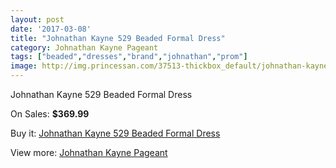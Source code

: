 ```yaml
---
layout: post
date: '2017-03-08'
title: "Johnathan Kayne 529 Beaded Formal Dress"
category: Johnathan Kayne Pageant
tags: ["beaded","dresses","brand","johnathan","prom"]
image: http://img.princessan.com/37513-thickbox_default/johnathan-kayne-529-beaded-formal-dress.jpg
---
```

Johnathan Kayne 529 Beaded Formal Dress

On Sales: **$369.99**
<a href="https://www.princessan.com/en/17418-johnathan-kayne-529-beaded-formal-dress.html"><amp-img layout="responsive" width="600" height="600" src="//img.princessan.com/37513-thickbox_default/johnathan-kayne-529-beaded-formal-dress.jpg" alt="Johnathan Kayne 529 Beaded Formal Dress 0" /></a>
<a href="https://www.princessan.com/en/17418-johnathan-kayne-529-beaded-formal-dress.html"><amp-img layout="responsive" width="600" height="600" src="//img.princessan.com/37514-thickbox_default/johnathan-kayne-529-beaded-formal-dress.jpg" alt="Johnathan Kayne 529 Beaded Formal Dress 1" /></a>

Buy it: [Johnathan Kayne 529 Beaded Formal Dress](https://www.princessan.com/en/17418-johnathan-kayne-529-beaded-formal-dress.html "Johnathan Kayne 529 Beaded Formal Dress")

View more: [Johnathan Kayne Pageant](https://www.princessan.com/en/147- "Johnathan Kayne Pageant")